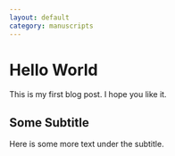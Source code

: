 ```yaml
---
layout: default
category: manuscripts
---
```


# Hello World

This is my first blog post. I hope you like it.

## Some Subtitle

Here is some more text under the subtitle.
